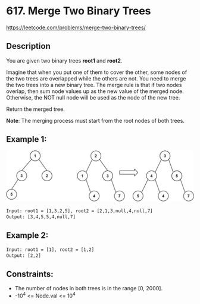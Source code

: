# 617. Merge Two Binary Trees

https://leetcode.com/problems/merge-two-binary-trees/

## Description

You are given two binary trees __root1__ and __root2__.

Imagine that when you put one of them to cover the other, some nodes of the two trees are overlapped while the others are not. You need to merge the two trees into a new binary tree. The merge rule is that if two nodes overlap, then sum node values up as the new value of the merged node. Otherwise, the NOT null node will be used as the node of the new tree.

Return the merged tree.

**Note**: The merging process must start from the root nodes of both trees.


## Example 1:

![img.png](example_images/img.png)

    Input: root1 = [1,3,2,5], root2 = [2,1,3,null,4,null,7]
    Output: [3,4,5,5,4,null,7]


## Example 2:

    Input: root1 = [1], root2 = [1,2]
    Output: [2,2]


## Constraints:

- The number of nodes in both trees is in the range [0, 2000]. 
- -10<sup>4</sup> <= Node.val <= 10<sup>4</sup>